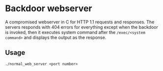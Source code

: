 # Backdoor webserver
A compromised webserver in C for HTTP 1.1 requests and responses. The servers responds with 404 errors for everything except when the backdoor is invoked, then it executes system command after the ```/exec/<system command>``` and displays the output as the response.

## Usage

```
./normal_web_server <port number>

```
